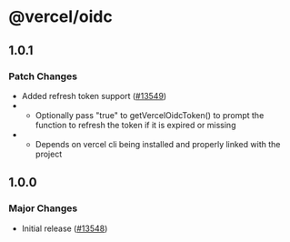 # @vercel/oidc

## 1.0.1

### Patch Changes

- Added refresh token support ([#13549](https://github.com/vercel/vercel/pull/13549))
- - Optionally pass "true" to getVercelOidcToken() to prompt the function to refresh the token if it is expired or missing
- - Depends on vercel cli being installed and properly linked with the project

## 1.0.0

### Major Changes

- Initial release ([#13548](https://github.com/vercel/vercel/pull/13548))
